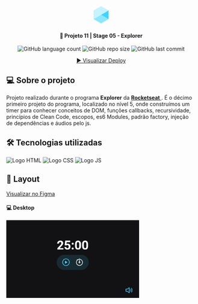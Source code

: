 <div align="center">
  <img alt="Logo Explorer" title="Explorer" src="./assets/readme/Logo1.png">
</div>
	
<h4 align="center"> 
	🚀 Projeto 11 | Stage 05 - Explorer
</h4>

<div align="center">
  <img alt="GitHub language count" src="https://img.shields.io/github/languages/count/LauriRodrigues/FocusTimer">

  <img alt="GitHub repo size" src="https://img.shields.io/github/repo-size/LauriRodrigues/FocusTimer">
  
  <img alt="GitHub last commit" src="https://img.shields.io/github/last-commit/LauriRodrigues/FocusTimer?color=1280bf">
  
  <a href="https://laurirodrigues.github.io/FocusTimer/"> ▶️ Visualizar Deploy </a>
</div>

<h2 align=left> 💻 Sobre o projeto </h3>
<p> Projeto realizado durante o programa <strong>Explorer</strong> da <a href="https://www.rocketseat.com.br/"> <strong>Rocketseat</strong> </a>. É o décimo primeiro projeto do programa, localizado no nível 5, onde construímos um timer para conhecer conceitos de DOM, funções callbacks, recursividade, princípios de Clean Code, escopos, es6 Modules, padrão factory, injeção de dependências e áudios pelo js. <p>
  
<h2 align=left> 🛠 Tecnologias utilizadas </h3>

<div align=left>
  <img alt="Logo HTML" src="https://img.shields.io/badge/HTML5-E34F26?style=for-the-badge&logo=html5&logoColor=white">
  <img alt="Logo CSS" src="https://img.shields.io/badge/CSS-239120?&style=for-the-badge&logo=css3&logoColor=white">
  <img alt="Logo JS" src="https://img.shields.io/badge/JavaScript-323330?style=for-the-badge&logo=javascript&logoColor=F7DF1E">
</div>

<h2 align=left> 🎨 Layout </h2>
<a href="https://www.figma.com/file/z51k8B7bz2y99yOtNQohVn/Explorer-Stage-05-Projeto-01-(Copy)?node-id=0%3A1"> Visualizar no Figma </a> </br>

<h4>💻 Desktop </h4>

<img alt="Versão Desktop" title="Desktop" src="./assets/readme/Desktop.png" width="70%">
